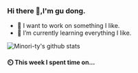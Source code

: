 ### Hi there 👋,I'm gu dong.

- 🚀 I want to work on something I like.  
- 🌱 I’m currently learning everything I like.

<!-- -  ### Github 活跃度 -->    
![Minori-ty's github stats](https://github-readme-stats.vercel.app/api?username=gydchenxiao&show_icons=true&theme=vue) 

<!-- ![](https://github-readme-stats.vercel.app/api/top-langs/?username=gydchenxiao&layout=compact&langs_count=6) -->
#### ⏲️ This week I spent time on...
